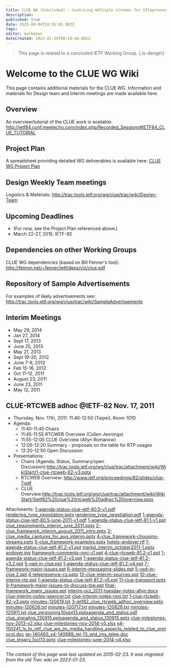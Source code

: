 ```yaml
---
title: CLUE WG (Concluded) - ContrLing mUltiple streams for tElepresence Wiki
description: 
published: true
date: 2025-08-04T18:55:05.083Z
tags: 
editor: markdown
dateCreated: 2023-01-24T00:10:48.802Z
---
```


> This page is related to a concluded IETF Working Group.
{.is-danger}

# Welcome to the CLUE WG Wiki 
This page contains additional materials for the CLUE WG. Information and materials for Design team and Interim meetings are made available here.

## Overview
An overview/tutorial of the CLUE work is available: http://ietf84.conf.meetecho.com/index.php/Recorded_Sessions#IETF84_CLUE_TUTORIAL

## Project Plan
A spreadsheet providing detailed WG deliverables is available here: [CLUE WG Project Plan](https://tools.ietf.org/wg/clue/trac/attachment/wiki/WikiStart/Clue-milestones-Nov-2014-v5.xlsx)

## Design Weekly Team meetings
Logistics & Materials: http://trac.tools.ietf.org/wg/clue/trac/wiki/Design-Team

## Upcoming Deadlines
- (For now, see the Project Plan referenced above.)
- March 22-27, 2015. IETF-92
## Dependencies on other Working Groups
CLUE WG dependencies (based on Bill Fenner's tool): http://fenron.net/~fenner/ietf/deps/viz/clue.pdf

## Repository of Sample Advertisements
For examples of likely advertisements see: http://trac.tools.ietf.org/wg/clue/trac/wiki/SampleAdvertisements

## Interim Meetings
- May 29, 2014
- Jan 27, 2014
- Sept 17, 2013
- June 25, 2013
- May 21, 2013
- Sept 19-20, 2012
- June 7-8, 2012
- Feb 15-16, 2012
- Oct 11-12, 2011
- August 23, 2011
- June 23, 2011
- May 12, 2011
## CLUE-RTCWEB adhoc @IETF-82 Nov. 17, 2011
- Thursday, Nov. 17th, 2011. 11:40-12:50 (Taipei), Room 101D
- Agenda:
	- 11:40-11:45 Chairs
	- 11:45-11:55 RTCWEB Overview (Cullen Jennings)
	- 11:55-12:05 CLUE Overview (Allyn Romanow)
	- 12:05-12:20 Summary - proposals on the table for RTP usages
	- 12:20-12:50 Open Discussion
- Presentations:
	- Chairs (Agenda, Status, Summary/open Discussion):http://trac.tools.ietf.org/wg/clue/trac/attachment/wiki/WikiStart/1-clue-rtcweb-82-v3.pptx
	- RTCWEB Overview: http://www.ietf.org/proceedings/82/slides/clue-7.pdf
	- CLUE Overview:http://trac.tools.ietf.org/wg/clue/trac/attachment/wiki/WikiStart/3ietf82%20clue%20rtcweb%20adhoc%20overview.pptx
  
Attachments:
[1-agenda-status-clue-ietf-80.5-v1.pdf](/1-agenda-status-clue-ietf-80.5-v1.pdf)
[rendering_type_negotiation.pptx](/rendering_type_negotiation.pptx)
[rendering_type_negotiation.pdf](/rendering_type_negotiation.pdf)
[1-agenda-status-clue-ietf-80.5-june-2011-v1.pdf](/1-agenda-status-clue-ietf-80.5-june-2011-v1.pdf)
[1-agenda-status-clue-ietf-81.1-v1.ppt](/1-agenda-status-clue-ietf-81.1-v1.ppt)
[clue_requirements_interim_june_2011.pptx](/clue_requirements_interim_june_2011.pptx)
[2-clue_framework_interim_august_2011_intro.pptx](/2-clue_framework_interim_august_2011_intro.pptx)
[3-clue_media_captures_for_aug_interim.pptx](/3-clue_media_captures_for_aug_interim.pptx)
[4-clue_framework-choosing-streams.pptx](/4-clue_framework-choosing-streams.pptx)
[5-clue_framework-examples.pptx](/5-clue_framework-examples.pptx)
[hotels-andover.rtf](/hotels-andover.rtf)
[1-agenda-status-clue-ietf-81.2-v1.ppt](/1-agenda-status-clue-ietf-81.2-v1.ppt)
[markd_interim_october2011-1.pptx](/markd_interim_october2011-1.pptx)
[andover.jpg](/andover.jpg)
[framework-comments-roni-v1.ppt](/framework-comments-roni-v1.ppt)
[4-clue-rtcweb-81.2-v1.ppt](/4-clue-rtcweb-81.2-v1.ppt)
[1-agenda-status-clue-ietf-81.2-v3.ppt](/1-agenda-status-clue-ietf-81.2-v3.ppt)
[1-agenda-status-clue-ietf-81.2-v3.2.ppt](/1-agenda-status-clue-ietf-81.2-v3.2.ppt)
[5-vad-in-clue.ppt](/5-vad-in-clue.ppt)
[1-agenda-status-clue-ietf-81.2-v4.ppt](/1-agenda-status-clue-ietf-81.2-v4.ppt)
[7-framework-major-issues.ppt](/7-framework-major-issues.ppt)
[6-interim-messaging-slides.ppt](/6-interim-messaging-slides.ppt)
[5-vad-in-clue.2.ppt](/5-vad-in-clue.2.ppt)
[4-telepresence-cs.pptx](/4-telepresence-cs.pptx)
[13-clue-interim-sources.ppt](/13-clue-interim-sources.ppt)
[10-clue-interim-rtp.ppt](/10-clue-interim-rtp.ppt)
[1-agenda-status-clue-ietf-81.2-v5.ppt](/1-agenda-status-clue-ietf-81.2-v5.ppt)
[11-clue-transport.pptx](/11-clue-transport.pptx)
[9-framework-major-issues-to-discuss-top.ppt](/9-framework-major-issues-to-discuss-top.ppt)
[final-framework_major_issues.ppt](/final-framework_major_issues.ppt)
[interim-oct_2011-tuesday-notes-allyn.docx](/interim-oct_2011-tuesday-notes-allyn.docx)
[clue-interim-notes-spencer.txt](/clue-interim-notes-spencer.txt)
[clue-interim-notes-roni.txt](/clue-interim-notes-roni.txt)
[1-clue-rtcweb-82-v3.pptx](/1-clue-rtcweb-82-v3.pptx)
[minutes-120619.txt](/minutes-120619.txt)
[3-ietf82_clue_rtcweb_adhoc_overview.pptx](/3-ietf82_clue_rtcweb_adhoc_overview.pptx)
[minutes-120626.txt](/minutes-120626.txt)
[minutes-120717.txt](/minutes-120717.txt)
[minutes-120828.txt](/minutes-120828.txt)
[minutes-120911.txt](/minutes-120911.txt)
[clue_versioning.10sep13.pptx](/clue_versioning.10sep13.pptx)[agenda_and_status.pdf](/agenda_and_status.pdf)
[clue_signaling_130915.pptx](/clue_signaling_130915.pptx)[agenda_and_status_130915.pptx](/agenda_and_status_130915.pptx)
[clue-milestones-nov-2013-v2.xlsx](/clue-milestones-nov-2013-v2.xlsx)
[clue-milestones-nov-2014-v5.xlsx](/clue-milestones-nov-2014-v5.xlsx)
[s4-150241_ls_to_ietf_clue_wg_on_media_handling_aspects_related_to_clue_protocol.doc](/s4-150241_ls_to_ietf_clue_wg_on_media_handling_aspects_related_to_clue_protocol.doc)
[sp-140483_s4-140989_rel-13_wid_ims_telep.doc](/sp-140483_s4-140989_rel-13_wid_ims_telep.doc)
[clue_legacy_1oct13.pptx](/clue_legacy_1oct13.pptx)
[clue-milestones-june-2014-v4.xlsx](/clue-milestones-june-2014-v4.xlsx)
&nbsp;
&nbsp;
&nbsp;

---

*The content of this page was last updated on 2015-02-23. It was migrated from the old Trac wiki on 2023-01-23.*